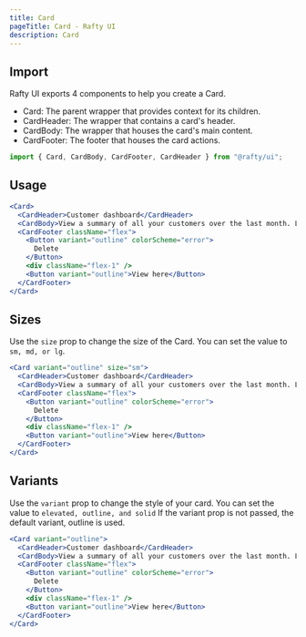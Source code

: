 ```yaml
---
title: Card
pageTitle: Card - Rafty UI
description: Card
---
```


## Import

Rafty UI exports 4 components to help you create a Card.

- Card: The parent wrapper that provides context for its children.
- CardHeader: The wrapper that contains a card's header.
- CardBody: The wrapper that houses the card's main content.
- CardFooter: The footer that houses the card actions.

```jsx
import { Card, CardBody, CardFooter, CardHeader } from "@rafty/ui";
```

## Usage

```jsx
<Card>
  <CardHeader>Customer dashboard</CardHeader>
  <CardBody>View a summary of all your customers over the last month. Lorem, ipsum dolor sit amet consectetur adipisicing elit. Nesciunt, nam? Lorem ipsum dolor sit, amet consectetur adipisicing elit. Officia, eveniet culpa minima ipsa rem in mollitia inventore laboriosam necessitatibus itaque.</CardBody>
  <CardFooter className="flex">
    <Button variant="outline" colorScheme="error">
      Delete
    </Button>
    <div className="flex-1" />
    <Button variant="outline">View here</Button>
  </CardFooter>
</Card>
```

## Sizes

Use the `size` prop to change the size of the Card. You can set the value to `sm, md, or lg`.

```jsx
<Card variant="outline" size="sm">
  <CardHeader>Customer dashboard</CardHeader>
  <CardBody>View a summary of all your customers over the last month. Lorem, ipsum dolor sit amet consectetur adipisicing elit. Nesciunt, nam? Lorem ipsum dolor sit, amet consectetur adipisicing elit. Officia, eveniet culpa minima ipsa rem in mollitia inventore laboriosam necessitatibus itaque.</CardBody>
  <CardFooter className="flex">
    <Button variant="outline" colorScheme="error">
      Delete
    </Button>
    <div className="flex-1" />
    <Button variant="outline">View here</Button>
  </CardFooter>
</Card>
```

## Variants

Use the `variant` prop to change the style of your card. You can set the value to `elevated, outline, and solid` If the variant prop is not passed, the default variant, outline is used.

```jsx
<Card variant="outline">
  <CardHeader>Customer dashboard</CardHeader>
  <CardBody>View a summary of all your customers over the last month. Lorem, ipsum dolor sit amet consectetur adipisicing elit. Nesciunt, nam? Lorem ipsum dolor sit, amet consectetur adipisicing elit. Officia, eveniet culpa minima ipsa rem in mollitia inventore laboriosam necessitatibus itaque.</CardBody>
  <CardFooter className="flex">
    <Button variant="outline" colorScheme="error">
      Delete
    </Button>
    <div className="flex-1" />
    <Button variant="outline">View here</Button>
  </CardFooter>
</Card>
```
